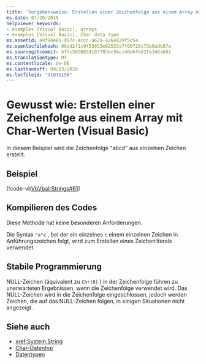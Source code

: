```yaml
---
title: 'Vorgehensweise: Erstellen einer Zeichenfolge aus einem Array mit Char-Werten'
ms.date: 07/20/2015
helpviewer_keywords:
- examples [Visual Basic], arrays
- examples [Visual Basic], Char data type
ms.assetid: 69f94e85-d57c-4ccc-a62a-426e829f5c5e
ms.openlocfilehash: 08ad2f1c9455853e92533a7f00726c73b6adb87e
ms.sourcegitcommit: bf5c5850654187705bc94cc40ebfb62fe346ab02
ms.translationtype: MT
ms.contentlocale: de-DE
ms.lasthandoff: 09/23/2020
ms.locfileid: "91071156"
---
```

# <a name="how-to-create-a-string-from-an-array-of-char-values-visual-basic"></a>Gewusst wie: Erstellen einer Zeichenfolge aus einem Array mit Char-Werten (Visual Basic)

In diesem Beispiel wird die Zeichenfolge "abcd" aus einzelnen Zeichen erstellt.  
  
## <a name="example"></a>Beispiel  

 [!code-vb[VbVbalrStrings#61](~/samples/snippets/visualbasic/VS_Snippets_VBCSharp/VbVbalrStrings/VB/Class2.vb#61)]  
  
## <a name="compile-the-code"></a>Kompilieren des Codes  

 Diese Methode hat keine besonderen Anforderungen.  
  
 Die Syntax `"a"c` , bei der ein einzelnes `c` einem einzelnen Zeichen in Anführungszeichen folgt, wird zum Erstellen eines Zeichenliterals verwendet.  
  
## <a name="robust-programming"></a>Stabile Programmierung  

 NULL-Zeichen (äquivalent zu `Chr(0)` ) in der Zeichenfolge führen zu unerwarteten Ergebnissen, wenn die Zeichenfolge verwendet wird. Das NULL-Zeichen wird in die Zeichenfolge eingeschlossen, jedoch werden Zeichen, die auf das NULL-Zeichen folgen, in einigen Situationen nicht angezeigt.  
  
## <a name="see-also"></a>Siehe auch

- <xref:System.String>
- [Char-Datentyp](../../../language-reference/data-types/char-data-type.md)
- [Datentypen](../data-types/index.md)
